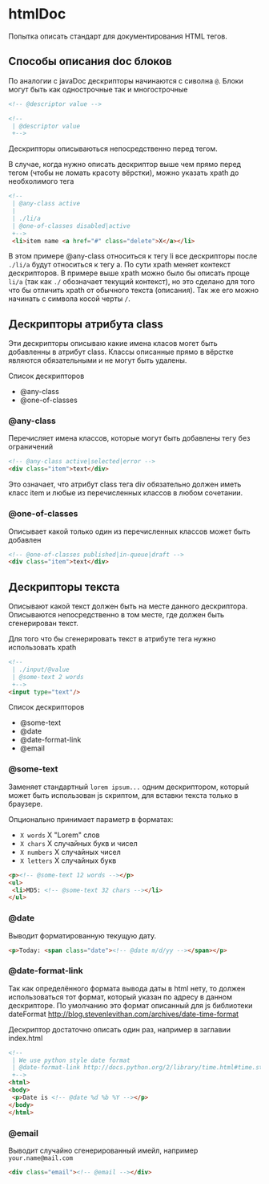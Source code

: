 htmlDoc
=======


Попытка описать стандарт для документирования HTML тегов.

## Способы описания doc блоков

По аналогии с javaDoc дескрипторы начинаются с сиволна ```@```.
Блоки могут быть как однострочные так и многострочные

```html
<!-- @descriptor value -->

<!-- 
 | @descriptor value
 +-->
```

Дескрипторы описываються непосредственно перед тегом.

В случае, когда нужно описать дескриптор выше чем прямо перед тегом (чтобы не ломать красоту вёрстки), можно указать xpath до необхолимого тега
```html
<!--
 | @any-class active
 |
 | ./li/a
 | @one-of-classes disabled|active
 +-->
 <li>item name <a href="#" class="delete">X</a></li>
```
В этом примере @any-class относиться к тегу li все дескрипторы после ```./li/a``` будут относиться к тегу a.
По сути xpath меняет контекст дескрипторов.
В примере выше xpath можно было бы описать проще ```li/a``` (так как ```./``` обозначает текущий контекст), но это сделано для того что бы отличить xpath от обычного текста (описания).
Так же его можно начинать с символа косой черты ```/```.

## Дескрипторы атрибута class

Эти дескрипторы описываю какие имена класов могет быть добавленны в атрибут class.
Классы описанные прямо в вёрстке являются обязательными и не могут быть удалены.

Список дескрипторов

- @any-class
- @one-of-classes

### @any-class

Перечисляет имена классов, которые могут быть добавлены тегу без ограничений

```html
<!-- @any-class active|selected|error -->
<div class="item">text</div>
```
Это означает, что атрибут class тега div обязательно должен иметь класс item и любые из перечисленных классов в любом сочетании.

### @one-of-classes

Описывает какой только один из перечисленных классов может быть добавлен
```html
<!-- @one-of-classes published|in-queue|draft -->
<div class="item">text</div>
```

## Дескрипторы текста

Описывают какой текст должен быть на месте данного дескриптора.
Описываются непосредственно в том месте, где должен быть сгенерирован текст.

Для того что бы сгенерировать текст в атрибуте тега нужно использовать xpath
```html
<!--
 | ./input/@value
 | @some-text 2 words
 +-->
<input type="text"/>
```

Список дескрипторов

- @some-text
- @date
- @date-format-link
- @email

### @some-text

Заменяет стандартный ```lorem ipsum...``` одним дескриптором, который может быть использован js скриптом, для вставки текста только в браузере.

Опционально принимает параметр в форматах: 

- ```X words``` X "Lorem" слов
- ```X chars``` X случайных букв и чисел
- ```X numbers``` X случайных чисел
- ```X letters``` X случайных букв

```html
<p><!-- @some-text 12 words --></p>
<ul>
 <li>MD5: <!-- @some-text 32 chars --></li>
</ul>
```

### @date

Выводит форматированную текущую дату.
```html
<p>Today: <span class="date"><!-- @date m/d/yy --></span></p>
```

### @date-format-link

Так как определённого формата вывода даты в html нету, то должен использоваться тот формат, который указан по адресу в данном дескрипторе.
По умолчанию это формат описанный для js библиотеки dateFormat http://blog.stevenlevithan.com/archives/date-time-format

Дескриптор достаточно описать один раз, например в заглавии index.html
```html
<!--
 | We use python style date format
 | @date-format-link http://docs.python.org/2/library/time.html#time.strftime
 +-->
<html>
<body>
 <p>Date is <!-- @date %d %b %Y --></p>
</body>
</html>
```

### @email

Выводит случайно сгенерированный имейл, например ```your.name@mail.com```
```html
<div class="email"><!-- @email --></div>
```
